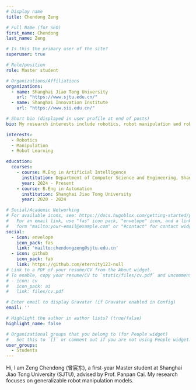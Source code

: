 ```yaml
---
# Display name
title: Chendong Zeng

# Full Name (for SEO)
first_name: Chendong
last_name: Zeng

# Is this the primary user of the site?
superuser: true

# Role/position
role: Master student

# Organizations/Affiliations
organizations:
  - name: Shanghai Jiao Tong University
    url: "https://www.sjtu.edu.cn/"
  - name: Shanghai Innovation Institute
    url: "https://www.sii.edu.cn/"

# Short bio (displayed in user profile at end of posts)
bio: My research interests include robotics, robot manipulation and robot learning.

interests:
  - Robotics
  - Manipulation
  - Robot Learning

education:
  courses:
    - course: M.Eng in Artificial Intelligence
      institution: Department of Computer Science and Engineering, Shanghai Jiao Tong University
      year: 2024 - Present
    - course: B.Eng in Automation
      institution: Shanghai Jiao Tong University
      year: 2020 - 2024

# Social/Academic Networking
# For available icons, see: https://docs.hugoblox.com/getting-started/page-builder/#icons
#   For an email link, use "fas" icon pack, "envelope" icon, and a link in the
#   form "mailto:your-email@example.com" or "#contact" for contact widget.
social:
  - icon: envelope
    icon_pack: fas
    link: 'mailto:chendongzeng@sjtu.edu.cn'
  - icon: github
    icon_pack: fab
    link: https://github.com/eternity123-null
# Link to a PDF of your resume/CV from the About widget.
# To enable, copy your resume/CV to `static/files/cv.pdf` and uncomment the lines below.
# - icon: cv
#   icon_pack: ai
#   link: files/cv.pdf

# Enter email to display Gravatar (if Gravatar enabled in Config)
email: ''

# Highlight the author in author lists? (true/false)
highlight_name: false

# Organizational groups that you belong to (for People widget)
#   Set this to `[]` or comment out if you are not using People widget.
user_groups:
  - Students
---
```


Hi, I am Zeng Chendong (曾宸东), a first-year Master student at Shanghai Jiao Tong University (SJTU), advised by Prof. Panpan Cai. My research focuses on generalizable robot manipulation models.
